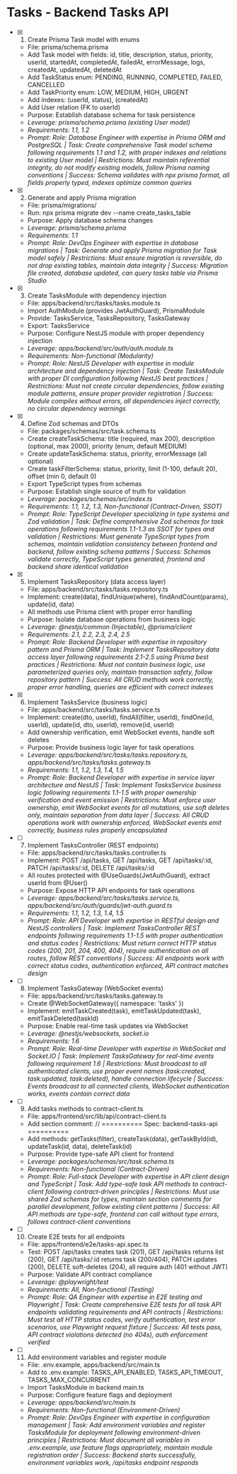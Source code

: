 # Tasks - Backend Tasks API

- [x] 1. Create Prisma Task model with enums
  - File: prisma/schema.prisma
  - Add Task model with fields: id, title, description, status, priority, userId, startedAt, completedAt, failedAt, errorMessage, logs, createdAt, updatedAt, deletedAt
  - Add TaskStatus enum: PENDING, RUNNING, COMPLETED, FAILED, CANCELLED
  - Add TaskPriority enum: LOW, MEDIUM, HIGH, URGENT
  - Add indexes: (userId, status), (createdAt)
  - Add User relation (FK to userId)
  - Purpose: Establish database schema for task persistence
  - _Leverage: prisma/schema.prisma (existing User model)_
  - _Requirements: 1.1, 1.2_
  - _Prompt: Role: Database Engineer with expertise in Prisma ORM and PostgreSQL | Task: Create comprehensive Task model schema following requirements 1.1 and 1.2, with proper indexes and relations to existing User model | Restrictions: Must maintain referential integrity, do not modify existing models, follow Prisma naming conventions | Success: Schema validates with npx prisma format, all fields properly typed, indexes optimize common queries_

- [x] 2. Generate and apply Prisma migration
  - File: prisma/migrations/
  - Run: npx prisma migrate dev --name create_tasks_table
  - Purpose: Apply database schema changes
  - _Leverage: prisma/schema.prisma_
  - _Requirements: 1.1_
  - _Prompt: Role: DevOps Engineer with expertise in database migrations | Task: Generate and apply Prisma migration for Task model safely | Restrictions: Must ensure migration is reversible, do not drop existing tables, maintain data integrity | Success: Migration file created, database updated, can query tasks table via Prisma Studio_

- [x] 3. Create TasksModule with dependency injection
  - File: apps/backend/src/tasks/tasks.module.ts
  - Import AuthModule (provides JwtAuthGuard), PrismaModule
  - Provide: TasksService, TasksRepository, TasksGateway
  - Export: TasksService
  - Purpose: Configure NestJS module with proper dependency injection
  - _Leverage: apps/backend/src/auth/auth.module.ts_
  - _Requirements: Non-functional (Modularity)_
  - _Prompt: Role: NestJS Developer with expertise in module architecture and dependency injection | Task: Create TasksModule with proper DI configuration following NestJS best practices | Restrictions: Must not create circular dependencies, follow existing module patterns, ensure proper provider registration | Success: Module compiles without errors, all dependencies inject correctly, no circular dependency warnings_

- [x] 4. Define Zod schemas and DTOs
  - File: packages/schemas/src/task.schema.ts
  - Create createTaskSchema: title (required, max 200), description (optional, max 2000), priority (enum, default MEDIUM)
  - Create updateTaskSchema: status, priority, errorMessage (all optional)
  - Create taskFilterSchema: status, priority, limit (1-100, default 20), offset (min 0, default 0)
  - Export TypeScript types from schemas
  - Purpose: Establish single source of truth for validation
  - _Leverage: packages/schemas/src/index.ts_
  - _Requirements: 1.1, 1.2, 1.3, Non-functional (Contract-Driven, SSOT)_
  - _Prompt: Role: TypeScript Developer specializing in type systems and Zod validation | Task: Define comprehensive Zod schemas for task operations following requirements 1.1-1.3 as SSOT for types and validation | Restrictions: Must generate TypeScript types from schemas, maintain validation consistency between frontend and backend, follow existing schema patterns | Success: Schemas validate correctly, TypeScript types generated, frontend and backend share identical validation_

- [x] 5. Implement TasksRepository (data access layer)
  - File: apps/backend/src/tasks/tasks.repository.ts
  - Implement: create(data), findUnique(where), findAndCount(params), update(id, data)
  - All methods use Prisma client with proper error handling
  - Purpose: Isolate database operations from business logic
  - _Leverage: @nestjs/common (Injectable), @prisma/client_
  - _Requirements: 2.1, 2.2, 2.3, 2.4, 2.5_
  - _Prompt: Role: Backend Developer with expertise in repository pattern and Prisma ORM | Task: Implement TasksRepository data access layer following requirements 2.1-2.5 using Prisma best practices | Restrictions: Must not contain business logic, use parameterized queries only, maintain transaction safety, follow repository pattern | Success: All CRUD methods work correctly, proper error handling, queries are efficient with correct indexes_

- [x] 6. Implement TasksService (business logic)
  - File: apps/backend/src/tasks/tasks.service.ts
  - Implement: create(dto, userId), findAll(filter, userId), findOne(id, userId), update(id, dto, userId), remove(id, userId)
  - Add ownership verification, emit WebSocket events, handle soft deletes
  - Purpose: Provide business logic layer for task operations
  - _Leverage: apps/backend/src/tasks/tasks.repository.ts, apps/backend/src/tasks/tasks.gateway.ts_
  - _Requirements: 1.1, 1.2, 1.3, 1.4, 1.5_
  - _Prompt: Role: Backend Developer with expertise in service layer architecture and NestJS | Task: Implement TasksService business logic following requirements 1.1-1.5 with proper ownership verification and event emission | Restrictions: Must enforce user ownership, emit WebSocket events for all mutations, use soft deletes only, maintain separation from data layer | Success: All CRUD operations work with ownership enforced, WebSocket events emit correctly, business rules properly encapsulated_

- [ ] 7. Implement TasksController (REST endpoints)
  - File: apps/backend/src/tasks/tasks.controller.ts
  - Implement: POST /api/tasks, GET /api/tasks, GET /api/tasks/:id, PATCH /api/tasks/:id, DELETE /api/tasks/:id
  - All routes protected with @UseGuards(JwtAuthGuard), extract userId from @User()
  - Purpose: Expose HTTP API endpoints for task operations
  - _Leverage: apps/backend/src/tasks/tasks.service.ts, apps/backend/src/auth/guards/jwt-auth.guard.ts_
  - _Requirements: 1.1, 1.2, 1.3, 1.4, 1.5_
  - _Prompt: Role: API Developer with expertise in RESTful design and NestJS controllers | Task: Implement TasksController REST endpoints following requirements 1.1-1.5 with proper authentication and status codes | Restrictions: Must return correct HTTP status codes (200, 201, 204, 400, 404), require authentication on all routes, follow REST conventions | Success: All endpoints work with correct status codes, authentication enforced, API contract matches design_

- [ ] 8. Implement TasksGateway (WebSocket events)
  - File: apps/backend/src/tasks/tasks.gateway.ts
  - Create @WebSocketGateway({ namespace: 'tasks' })
  - Implement: emitTaskCreated(task), emitTaskUpdated(task), emitTaskDeleted(taskId)
  - Purpose: Enable real-time task updates via WebSocket
  - _Leverage: @nestjs/websockets, socket.io_
  - _Requirements: 1.6_
  - _Prompt: Role: Real-time Developer with expertise in WebSocket and Socket.IO | Task: Implement TasksGateway for real-time events following requirement 1.6 | Restrictions: Must broadcast to all authenticated clients, use proper event names (task:created, task:updated, task:deleted), handle connection lifecycle | Success: Events broadcast to all connected clients, WebSocket authentication works, events contain correct data_

- [ ] 9. Add tasks methods to contract-client.ts
  - File: apps/frontend/src/lib/api/contract-client.ts
  - Add section comment: // ========== Spec: backend-tasks-api ==========
  - Add methods: getTasks(filter), createTask(data), getTaskById(id), updateTask(id, data), deleteTask(id)
  - Purpose: Provide type-safe API client for frontend
  - _Leverage: packages/schemas/src/task.schema.ts_
  - _Requirements: Non-functional (Contract-Driven)_
  - _Prompt: Role: Full-stack Developer with expertise in API client design and TypeScript | Task: Add type-safe task API methods to contract-client following contract-driven principles | Restrictions: Must use shared Zod schemas for types, maintain section comments for parallel development, follow existing client patterns | Success: All API methods are type-safe, frontend can call without type errors, follows contract-client conventions_

- [ ] 10. Create E2E tests for all endpoints
  - File: apps/frontend/e2e/tasks-api.spec.ts
  - Test: POST /api/tasks creates task (201), GET /api/tasks returns list (200), GET /api/tasks/:id returns task (200/404), PATCH updates (200), DELETE soft-deletes (204), all require auth (401 without JWT)
  - Purpose: Validate API contract compliance
  - _Leverage: @playwright/test_
  - _Requirements: All, Non-functional (Testing)_
  - _Prompt: Role: QA Engineer with expertise in E2E testing and Playwright | Task: Create comprehensive E2E tests for all task API endpoints validating requirements and API contracts | Restrictions: Must test all HTTP status codes, verify authentication, test error scenarios, use Playwright request fixture | Success: All tests pass, API contract violations detected (no 404s), auth enforcement verified_

- [ ] 11. Add environment variables and register module
  - File: .env.example, apps/backend/src/main.ts
  - Add to .env.example: TASKS_API_ENABLED, TASKS_API_TIMEOUT, TASKS_MAX_CONCURRENT
  - Import TasksModule in backend main.ts
  - Purpose: Configure feature flags and deployment
  - _Leverage: apps/backend/src/main.ts_
  - _Requirements: Non-functional (Environment-Driven)_
  - _Prompt: Role: DevOps Engineer with expertise in configuration management | Task: Add environment variables and register TasksModule for deployment following environment-driven principles | Restrictions: Must document all variables in .env.example, use feature flags appropriately, maintain module registration order | Success: Backend starts successfully, environment variables work, /api/tasks endpoint responds_
